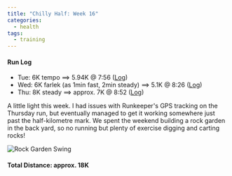 ```yaml
---
title: "Chilly Half: Week 16"
categories:
  - health
tags:
  - training
---
```


#### Run Log

- Tue: 6K tempo ==> 5.94K @ 7:56 ([Log](https://runkeeper.com/user/cdevans/activity/1721373783))
- Wed: 6K farlek (as 1min fast, 2min steady) ==> 5.1K @ 8:26 ([Log](https://runkeeper.com/user/cdevans/activity/1722080627))
- Thu: 8K steady ==> approx. 7K @ 8:52 ([Log](https://runkeeper.com/user/cdevans/activity/1718648995))

A little light this week. I had issues with Runkeeper's GPS tracking on the Thursday run, but eventually managed to get it working somewhere just past the half-kilometre mark. We spent the weekend building a rock garden in the back yard, so no running but plenty of exercise digging and carting rocks!

![Rock Garden Swing](/assets/images/2021-04-11/garden.jpeg)

#### Total Distance: approx. 18K
